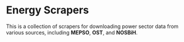 # Energy Scrapers

This is a collection of scrapers for downloading power sector data from various sources, including **MEPSO**, **OST**, and **NOSBiH**.

